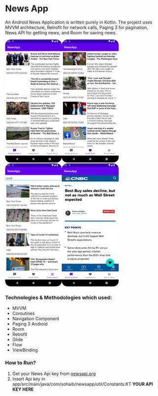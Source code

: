 # News App

An Android News Application is written purely in Kotlin.
The project uses MVVM architecture, Retrofit for network calls, Paging 3 for pagination, News API for getting news, and Room for saving news.

<img src="/previews/Screenshot_20220524_180322.png" height="400"><img src="/previews/Screenshot_20220524_180313.png" height="400"><img src="/previews/Screenshot_20220524_180155.png" height="400"><img src="/previews/Screenshot_20220524_180357.png" height="400">

### Technologies & Methodologies which used:

* MVVM
* Coroutines
* Navigation Component
* Paging 3 Android
* Room
* Retrofit
* Glide
* Flow
* ViewBinding

### How to Run?
1. Get your News Api key from [newsapi.org](https://newsapi.org/)
2. Insert Api key in app/src/main/java/com/sohaib/newsapp/util/Constants.KT **YOUR API KEY HERE**
